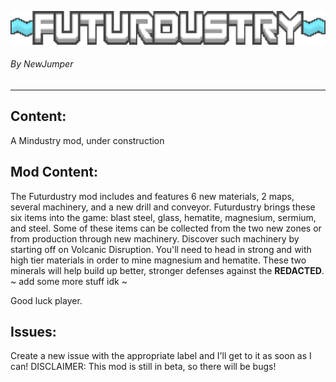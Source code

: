 ![Logo](sprites/ui/futurdustry_logo.png)
###### By NewJumper

---
Content:
-
A Mindustry mod, under construction

Mod Content:
-
The Futurdustry mod includes and features 6 new materials, 2 maps, several machinery, and a new drill and conveyor. Futurdustry brings these six items into the game: blast steel, glass, hematite, magnesium, sermium, and steel. Some of these items can be collected from the two new zones or from production through new machinery.
Discover such machinery by starting off on Volcanic Disruption. You'll need to head in strong and with high tier materials in order to mine magnesium and hematite. These two minerals will help build up better, stronger defenses against the **REDACTED**.
~ add some more stuff idk ~

Good luck player.

Issues:
-
Create a new issue with the appropriate label and I'll get to it as soon as I can! DISCLAIMER: This mod is still in beta, so there will be bugs!
